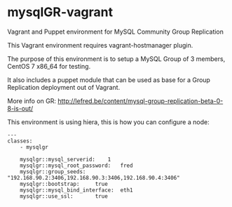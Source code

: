 # mysqlGR-vagrant
Vagrant and Puppet environment for MySQL Community Group Replication


This Vagrant environment requires vagrant-hostmanager plugin.

The purpose of this environment is to setup a MySQL Group of 3 members, CentOS 7 x86_64 for testing.

It also includes a puppet module that can be used as base for a Group Replication deployment out of Vagrant.

More info on GR: http://lefred.be/content/mysql-group-replication-beta-0-8-is-out/

This environment is using hiera, this is how you can configure a node:

```
---
classes:
    - mysqlgr

    mysqlgr::mysql_serverid:    1
    mysqlgr::mysql_root_password:   fred
    mysqlgr::group_seeds:       "192.168.90.2:3406,192.168.90.3:3406,192.168.90.4:3406"
    mysqlgr::bootstrap:     true
    mysqlgr::mysql_bind_interface:  eth1
    mysqlgr::use_ssl:       true
```
